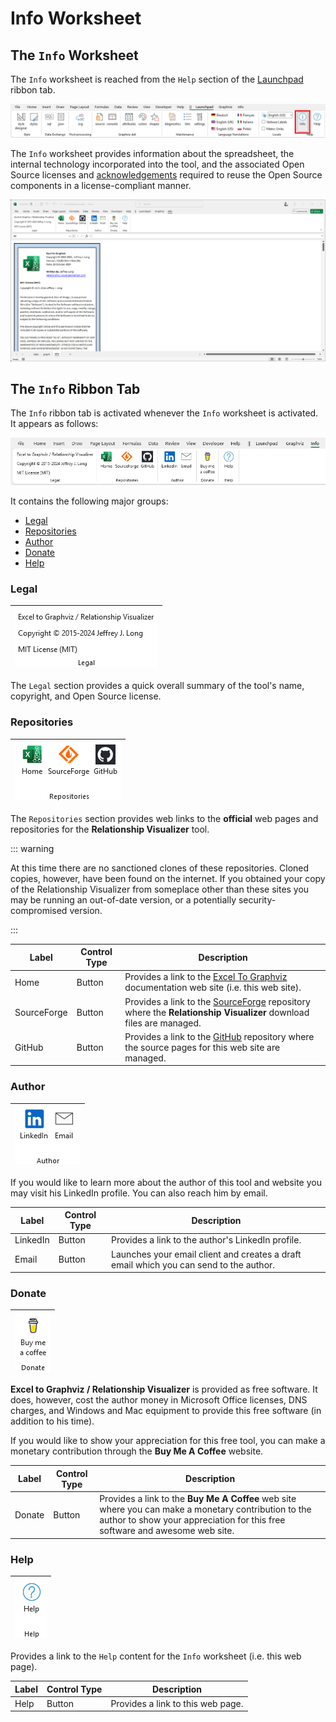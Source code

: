 # Info Worksheet

## The `Info` Worksheet

The `Info` worksheet is reached from the `Help` section of the [Launchpad](../launchpad/) ribbon tab.

![](./launchpad-ribbon-tab-info-button.png)

The `Info` worksheet provides information about the spreadsheet, the internal technology incorporated into the tool, and the associated Open Source licenses and [acknowledgements](../acknowledge/) required to reuse the Open Source components in a license-compliant manner.

![](./info-worksheet.png)

## The `Info` Ribbon Tab

The `Info` ribbon tab is activated whenever the `Info` worksheet is activated. It appears as follows:

![](./info-ribbon-tab.png)

It contains the following major groups:

- [Legal](./README.md#legal)
- [Repositories](./README.md#repositories)
- [Author](./README.md#author)
- [Donate](./README.md#donate)
- [Help](./README.md#lhelp)

### Legal

| ![](./info-ribbon-tab-legal.png) |
| -------------------------------------------------- |

The `Legal` section provides a quick overall summary of the tool's name, copyright, and Open Source license.

### Repositories

| ![](./info-ribbon-tab-repositories.png) |
| -------------------------------------------------- |

The `Repositories` section provides web links to the **official** web pages and repositories for the **Relationship Visualizer** tool.

::: warning

At this time there are no sanctioned clones of these repositories. Cloned copies, however, have been found on the internet. If you obtained your copy of the Relationship Visualizer from someplace other than these sites you may be running an out-of-date version, or a potentially security-compromised version. 

:::

| Label       | Control Type  | Description                                                                                                                                                                                                                        |
| ----------- | ------------- | ---------------------------------------------------------------------------------------------------------------------------------------------------------------------------------------------------------------------------------- |
| Home | Button        | Provides a link to the [Excel To Graphviz](https://exceltographviz.com) documentation web site (i.e. this web site).|
| SourceForge      | Button        | Provides a link to the [SourceForge](https://sourceforge.net/projects/relationship-visualizer/) repository where the **Relationship Visualizer** download files are managed. |
| GitHub       | Button        | Provides a link to the [GitHub](https://github.com/jjlong150/ExcelToGraphviz) repository where the source pages for this web site are managed. |

### Author

| ![](./info-ribbon-tab-author.png) |
| -------------------------------------------------- |

If you would like to learn more about the author of this tool and website you may visit his LinkedIn profile. You can also reach him by email.

| Label       | Control Type  | Description                                                                                                                                                                                                                        |
| ----------- | ------------- | ---------------------------------------------------------------------------------------------------------------------------------------------------------------------------------------------------------------------------------- |
| LinkedIn | Button        | Provides a link to the author's LinkedIn profile. |
| Email      | Button        | Launches your email client and creates a draft email which you can send to the author. |

### Donate

| ![](./info-ribbon-tab-donate.png) |
| -------------------------------------------------- |

**Excel to Graphviz / Relationship Visualizer** is provided as free software. It does, however, cost the author money in Microsoft Office licenses, DNS charges, and Windows and Mac equipment to provide this free software (in addition to his time). 

If you would like to show your appreciation for this free tool, you can make a monetary contribution through the **Buy Me A Coffee** website.

| Label       | Control Type  | Description                                                                                                                                                                                                                        |
| ----------- | ------------- | ---------------------------------------------------------------------------------------------------------------------------------------------------------------------------------------------------------------------------------- |
| Donate | Button        | Provides a link to the **Buy Me A Coffee** web site where you can make a monetary contribution to the author to show your appreciation for this free software and awesome web site. |

### Help

| ![](./info-ribbon-tab-help.png) |
| -------------------------------------------------- |

Provides a link to the `Help` content for the `Info` worksheet (i.e. this web page).

| Label       | Control Type  | Description                                                                                                                                                                                                                        |
| ----------- | ------------- | ---------------------------------------------------------------------------------------------------------------------------------------------------------------------------------------------------------------------------------- |
| Help | Button        | Provides a link to this web page. |